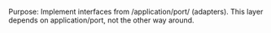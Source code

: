 Purpose: Implement interfaces from /application/port/ (adapters). This layer depends on application/port, not the other way around.